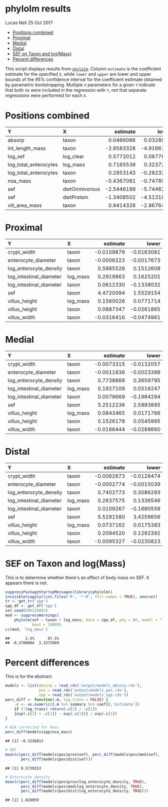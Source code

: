 phylolm results
================
Lucas Nell
25 Oct 2017

-   [Positions combined](#positions-combined)
-   [Proximal](#proximal)
-   [Medial](#medial)
-   [Distal](#distal)
-   [SEF on Taxon and log(Mass)](#sef-on-taxon-and-logmass)
-   [Percent differences](#percent-differences)

This script displays results from [`phylolm`](https://doi.org/10.1093/sysbio/syu005). Column `estimate` is the coefficient estimate for the specified `X`, while `lower` and `upper` are lower and upper bounds of the 95% confidence interval for the coefficient estimate obtained by parametric bootstrapping. Multiple `X` parameters for a given `Y` indicate that both `X`s were included in the regression with `Y`, *not* that separate regressions were performed for each `X`.

Positions combined
==================

| Y                       | X              |    estimate|       lower|       upper|
|:------------------------|:---------------|-----------:|-----------:|-----------:|
| absorp                  | taxon          |   0.0466086|   0.0328951|   0.0609565|
| int\_length\_mass       | taxon          |  -2.8583328|  -4.9166135|  -0.6899693|
| log\_sef                | log\_clear     |   0.5772012|   0.0877875|   1.0666149|
| log\_total\_enterocytes | log\_mass      |   0.7165538|   0.3237234|   1.0874341|
| log\_total\_enterocytes | taxon          |   0.2853143|  -0.2823279|   0.8362962|
| nsa\_mass               | taxon          |  -0.4367081|  -0.7478906|  -0.1411825|
| sef                     | dietOmnivorous |  -2.5446199|  -5.7446261|   0.6650802|
| sef                     | dietProtein    |  -1.3408502|  -4.5131826|   1.5150948|
| vill\_area\_mass        | taxon          |   0.9414326|  -2.8676465|   4.9878776|

Proximal
========

| Y                         | X         |    estimate|       lower|       upper|
|:--------------------------|:----------|-----------:|-----------:|-----------:|
| crypt\_width              | taxon     |  -0.0109879|  -0.0163081|  -0.0056231|
| enterocyte\_diameter      | taxon     |  -0.0006223|  -0.0017673|   0.0005472|
| log\_enterocyte\_density  | taxon     |   0.5985526|   0.1512608|   1.0477713|
| log\_intestinal\_diameter | log\_mass |   0.2919863|   0.1625201|   0.4200719|
| log\_intestinal\_diameter | taxon     |   0.0612330|  -0.1338032|   0.2469784|
| sef                       | taxon     |   4.4720094|   1.5529154|   7.4719083|
| villus\_height            | log\_mass |   0.1560026|   0.0771714|   0.2339517|
| villus\_height            | taxon     |   0.0887347|  -0.0261865|   0.2093184|
| villus\_width             | taxon     |  -0.0316416|  -0.0474961|  -0.0160158|

Medial
======

| Y                         | X         |    estimate|       lower|       upper|
|:--------------------------|:----------|-----------:|-----------:|-----------:|
| crypt\_width              | taxon     |  -0.0073315|  -0.0132057|  -0.0017368|
| enterocyte\_diameter      | taxon     |  -0.0011836|  -0.0023398|  -0.0000152|
| log\_enterocyte\_density  | taxon     |   0.7738868|   0.3659795|   1.1710685|
| log\_intestinal\_diameter | log\_mass |   0.1927109|   0.0516247|   0.3261071|
| log\_intestinal\_diameter | taxon     |   0.0079669|  -0.1984294|   0.2049461|
| sef                       | taxon     |   5.2512236|   2.5893885|   7.9252450|
| villus\_height            | log\_mass |   0.0843465|   0.0171766|   0.1501683|
| villus\_height            | taxon     |   0.1526178|   0.0545995|   0.2526478|
| villus\_width             | taxon     |  -0.0166444|  -0.0288660|  -0.0052407|

Distal
======

| Y                         | X         |    estimate|       lower|       upper|
|:--------------------------|:----------|-----------:|-----------:|-----------:|
| crypt\_width              | taxon     |  -0.0082673|  -0.0126474|  -0.0035723|
| enterocyte\_diameter      | taxon     |  -0.0002774|  -0.0015039|   0.0009059|
| log\_enterocyte\_density  | taxon     |   0.7402773|   0.3086293|   1.1674755|
| log\_intestinal\_diameter | log\_mass |   0.2637575|   0.1336546|   0.4005606|
| log\_intestinal\_diameter | taxon     |   0.0109267|  -0.1690558|   0.1936576|
| sef                       | taxon     |   5.5291580|   3.4258656|   7.6225894|
| villus\_height            | log\_mass |   0.0737162|   0.0175383|   0.1285322|
| villus\_height            | taxon     |   0.2094520|   0.1292392|   0.2965390|
| villus\_width             | taxon     |  -0.0095327|  -0.0230823|   0.0029339|

SEF on Taxon and log(Mass)
==========================

This is to determine whether there's an effect of body mass on SEF. It appears there is not.

``` r
suppressPackageStartupMessages(library(phylolm))
invisible(sapply(list.files('R', '*.R', full.names = TRUE), source))
tr <- get_tr('spp')
spp_df <- get_df('spp')
set.seed(940318092)
mod <- suppressWarnings(
    phylolm(sef ~ taxon + log_mass, data = spp_df, phy = tr, model = "lambda", 
            boot = 2000))
ci(mod, 'log_mass')
```

    ##       2.5%      97.5% 
    ## -0.2788004  3.2372969

Percent differences
===================

This is for the abstract.

``` r
models <- list(absorp = read_rds('output/models_absorp.rds'),
               pos = read_rds('output/models_pos.rds'),
               spp = read_rds('output/models_spp.rds'))
perc_diff <- function(.m, log_trans = FALSE) {
    .c <- as.numeric({.m %>% summary %>% coef}[,'Estimate'])
    if (!log_trans) return(.c[2] / .c[1])
    {exp(.c[2] + .c[1]) - exp(.c[1])} / exp(.c[1])
}

# NSA corrected for mass
perc_diff(models$spp$nsa_mass)
```

    ## [1] -0.3236813

``` r
# SEF
mean(c(perc_diff(models$pos$prox$sef), perc_diff(models$pos$med$sef),
       perc_diff(models$pos$dist$sef)))
```

    ## [1] 0.5739153

``` r
# Enterocyte density
mean(c(perc_diff(models$pos$prox$log_enterocyte_density, TRUE), 
       perc_diff(models$pos$med$log_enterocyte_density, TRUE), 
       perc_diff(models$pos$dist$log_enterocyte_density, TRUE)))
```

    ## [1] 1.028059

